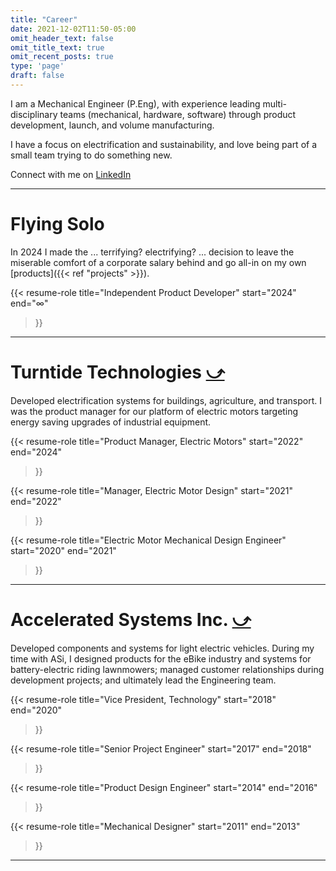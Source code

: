 ```yaml
---
title: "Career"
date: 2021-12-02T11:50-05:00
omit_header_text: false
omit_title_text: true
omit_recent_posts: true
type: 'page'
draft: false
---
```


I am a Mechanical Engineer (P.Eng), with experience leading multi-disciplinary teams (mechanical, hardware, software) through product development, launch, and volume manufacturing.

I have a focus on electrification and sustainability, and love being part of a small team trying to do something new.

Connect with me on [LinkedIn](https://www.linkedin.com/in/andrew-flemming/)


---
# Flying Solo

In 2024 I made the ... terrifying? electrifying? ... decision to leave the miserable comfort of a corporate salary behind and go all-in on my own [products]({{< ref "projects" >}}).

{{< resume-role	
	title="Independent Product Developer"
	start="2024"
	end="∞"
>}}

---

# Turntide Technologies [⤻](http://turntide.com)

Developed electrification systems for buildings, agriculture, and transport. I was the product manager for our platform of electric motors targeting energy saving upgrades of industrial equipment.

{{< resume-role	
	title="Product Manager, Electric Motors"
	start="2022"
	end="2024"
>}}

{{< resume-role	
	title="Manager, Electric Motor Design"
	start="2021"
	end="2022"
>}}

{{< resume-role	
	title="Electric Motor Mechanical Design Engineer"
	start="2020"
	end="2021"
>}}

---

# Accelerated Systems Inc. [⤻︎](http://acceleratedsystems.com)

Developed components and systems for light electric vehicles. During my time with ASi, I designed products for the eBike industry and systems for battery-electric riding lawnmowers; managed customer relationships during development projects; and ultimately lead the Engineering team.

<!--#### Vice President, Technology #### -->

{{< resume-role	
	title="Vice President, Technology"
	start="2018"
	end="2020"
>}}
<!-- [Ariens]({{/*< ref "ariens-zero-turn" >*/}}) -->

{{< resume-role	
	title="Senior Project Engineer"
	start="2017"
	end="2018"
>}}
<!-- [MTD Tractors]({{/*< ref "mtd-tractors" >*/}}) -->


{{< resume-role	
	title="Product Design Engineer"
	start="2014"
	end="2016"
>}}
<!-- [Stella eBikes]({{/*< ref "stella-ebikes" >*/}}) -->


{{< resume-role	
	title="Mechanical Designer"
	start="2011"
	end="2013"
>}}

<!-- [MTD RZT]({{/*< ref "mtd-zero-turn" >*/}}) -->

---
